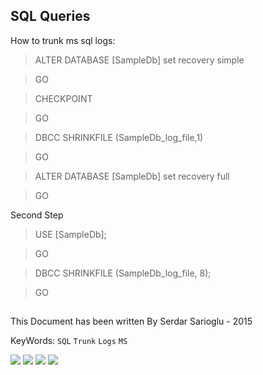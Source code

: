 ## SQL Queries

How to trunk ms sql logs:


>ALTER DATABASE [SampleDb] set recovery simple

>GO

>CHECKPOINT

>GO

>DBCC SHRINKFILE (SampleDb_log_file,1)

>GO

>ALTER DATABASE [SampleDb] set recovery full

>GO

Second Step

>USE [SampleDb];

>GO

>DBCC SHRINKFILE (SampleDb_log_file, 8);

>GO

##
This Document has been written By Serdar Sarioglu - 2015

KeyWords: `SQL` `Trunk` `Logs` `MS`

<a href="https://mysystem.org" title="Mysystem.org"><img src="https://img.shields.io/badge/Visit-mysite-green.svg"></a>
<a href="https://www.paypal.me/ssarioglu" title="Support project"><img src="https://img.shields.io/badge/Donate-me-red.svg"></a>
<a href="mailto:serdar.sarioglu@mysystem.org" title="Email"><img src="https://img.shields.io/badge/Email-me-blue.svg"></a>
<a href="https://www.linkedin.com/in/serdarsarioglu/" title="Linkedin"><img src="https://img.shields.io/badge/Linkedin-me-orange.svg"></a>
